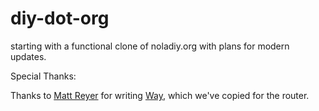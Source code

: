 # diy-dot-org

starting with a functional clone of noladiy.org with plans for modern updates.

Special Thanks:

Thanks to [Matt Reyer](https://github.com/matryer) for writing [Way](https://github.com/matryer/way), which we've copied for the router.